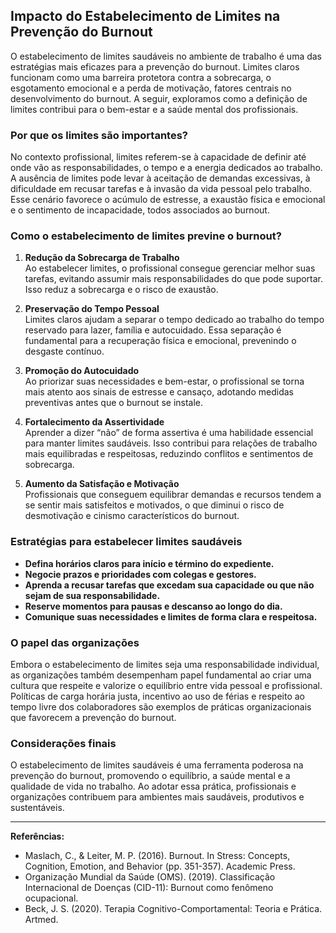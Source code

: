 
## Impacto do Estabelecimento de Limites na Prevenção do Burnout

O estabelecimento de limites saudáveis no ambiente de trabalho é uma das estratégias mais eficazes para a prevenção do burnout. Limites claros funcionam como uma barreira protetora contra a sobrecarga, o esgotamento emocional e a perda de motivação, fatores centrais no desenvolvimento do burnout. A seguir, exploramos como a definição de limites contribui para o bem-estar e a saúde mental dos profissionais.

### Por que os limites são importantes?

No contexto profissional, limites referem-se à capacidade de definir até onde vão as responsabilidades, o tempo e a energia dedicados ao trabalho. A ausência de limites pode levar à aceitação de demandas excessivas, à dificuldade em recusar tarefas e à invasão da vida pessoal pelo trabalho. Esse cenário favorece o acúmulo de estresse, a exaustão física e emocional e o sentimento de incapacidade, todos associados ao burnout.

### Como o estabelecimento de limites previne o burnout?

1. **Redução da Sobrecarga de Trabalho**  
   Ao estabelecer limites, o profissional consegue gerenciar melhor suas tarefas, evitando assumir mais responsabilidades do que pode suportar. Isso reduz a sobrecarga e o risco de exaustão.

2. **Preservação do Tempo Pessoal**  
   Limites claros ajudam a separar o tempo dedicado ao trabalho do tempo reservado para lazer, família e autocuidado. Essa separação é fundamental para a recuperação física e emocional, prevenindo o desgaste contínuo.

3. **Promoção do Autocuidado**  
   Ao priorizar suas necessidades e bem-estar, o profissional se torna mais atento aos sinais de estresse e cansaço, adotando medidas preventivas antes que o burnout se instale.

4. **Fortalecimento da Assertividade**  
   Aprender a dizer “não” de forma assertiva é uma habilidade essencial para manter limites saudáveis. Isso contribui para relações de trabalho mais equilibradas e respeitosas, reduzindo conflitos e sentimentos de sobrecarga.

5. **Aumento da Satisfação e Motivação**  
   Profissionais que conseguem equilibrar demandas e recursos tendem a se sentir mais satisfeitos e motivados, o que diminui o risco de desmotivação e cinismo característicos do burnout.

### Estratégias para estabelecer limites saudáveis

- **Defina horários claros para início e término do expediente.**
- **Negocie prazos e prioridades com colegas e gestores.**
- **Aprenda a recusar tarefas que excedam sua capacidade ou que não sejam de sua responsabilidade.**
- **Reserve momentos para pausas e descanso ao longo do dia.**
- **Comunique suas necessidades e limites de forma clara e respeitosa.**

### O papel das organizações

Embora o estabelecimento de limites seja uma responsabilidade individual, as organizações também desempenham papel fundamental ao criar uma cultura que respeite e valorize o equilíbrio entre vida pessoal e profissional. Políticas de carga horária justa, incentivo ao uso de férias e respeito ao tempo livre dos colaboradores são exemplos de práticas organizacionais que favorecem a prevenção do burnout.

### Considerações finais

O estabelecimento de limites saudáveis é uma ferramenta poderosa na prevenção do burnout, promovendo o equilíbrio, a saúde mental e a qualidade de vida no trabalho. Ao adotar essa prática, profissionais e organizações contribuem para ambientes mais saudáveis, produtivos e sustentáveis.

---
**Referências:**
- Maslach, C., & Leiter, M. P. (2016). Burnout. In Stress: Concepts, Cognition, Emotion, and Behavior (pp. 351-357). Academic Press.
- Organização Mundial da Saúde (OMS). (2019). Classificação Internacional de Doenças (CID-11): Burnout como fenômeno ocupacional.
- Beck, J. S. (2020). Terapia Cognitivo-Comportamental: Teoria e Prática. Artmed.
```
